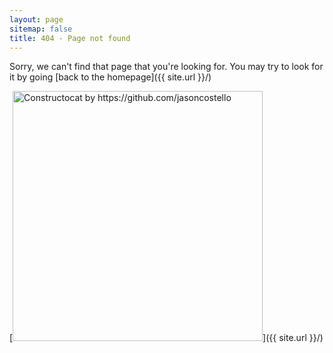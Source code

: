 ```yaml
---
layout: page
sitemap: false
title: 404 - Page not found
---
```


Sorry, we can't find that page that you're looking for. You may try to look for it by going [back to the homepage]({{ site.url }}/)

[<img src="{{ site.baseurl }}/images/404.jpg" alt="Constructocat by https://github.com/jasoncostello" style="width: 400px;"/>]({{ site.url }}/)